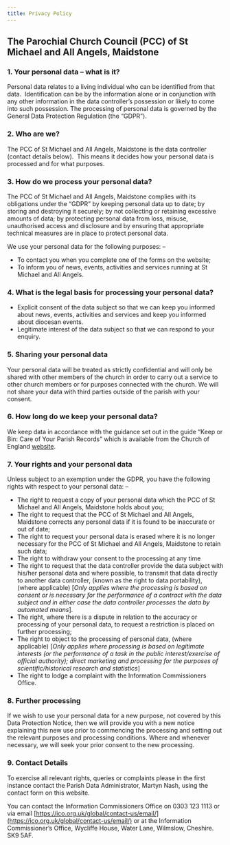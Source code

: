 ```yaml
---
title: Privacy Policy
---
```


The Parochial Church Council (PCC) of St Michael and All Angels, Maidstone
--------------------------------------------------------------------------

### 1\. Your personal data – what is it?

Personal data relates to a living individual who can be identified from that data.  Identification can be by the information alone or in conjunction with any other information in the data controller’s possession or likely to come into such possession. The processing of personal data is governed by the General Data Protection Regulation (the “GDPR”).

### 2\. Who are we?

The PCC of St Michael and All Angels, Maidstone is the data controller (contact details below).  This means it decides how your personal data is processed and for what purposes.

### 3\. How do we process your personal data?

The PCC of St Michael and All Angels, Maidstone complies with its obligations under the “GDPR” by keeping personal data up to date; by storing and destroying it securely; by not collecting or retaining excessive amounts of data; by protecting personal data from loss, misuse, unauthorised access and disclosure and by ensuring that appropriate technical measures are in place to protect personal data.

We use your personal data for the following purposes: –

*   To contact you when you complete one of the forms on the website;
*   To inform you of news, events, activities and services running at St Michael and All Angels.

### 4\. What is the legal basis for processing your personal data?

*   Explicit consent of the data subject so that we can keep you informed about news, events, activities and services and keep you informed about diocesan events.
*   Legitimate interest of the data subject so that we can respond to your enquiry.

### 5\. Sharing your personal data

Your personal data will be treated as strictly confidential and will only be shared with other members of the church in order to carry out a service to other church members or for purposes connected with the church. We will not share your data with third parties outside of the parish with your consent.

### 6\. How long do we keep your personal data?

We keep data in accordance with the guidance set out in the guide “Keep or Bin: Care of Your Parish Records” which is available from the Church of England [website](https://www.churchofengland.org/more/libraries-and-archives/records-management-guides).

### 7\. Your rights and your personal data

Unless subject to an exemption under the GDPR, you have the following rights with respect to your personal data: –

*   The right to request a copy of your personal data which the PCC of St Michael and All Angels, Maidstone holds about you;
*   The right to request that the PCC of St Michael and All Angels, Maidstone corrects any personal data if it is found to be inaccurate or out of date;
*   The right to request your personal data is erased where it is no longer necessary for the PCC of St Michael and All Angels, Maidstone to retain such data;
*   The right to withdraw your consent to the processing at any time
*   The right to request that the data controller provide the data subject with his/her personal data and where possible, to transmit that data directly to another data controller, (known as the right to data portability), (where applicable) \[_Only applies where the processing is based on consent or is necessary for the performance of a contract with the data subject and in either case the data controller processes the data by automated means_\].
*   The right, where there is a dispute in relation to the accuracy or processing of your personal data, to request a restriction is placed on further processing;
*   The right to object to the processing of personal data, (where applicable) \[_Only applies where processing is based on legitimate interests (or the performance of a task in the public interest/exercise of official authority); direct marketing and processing for the purposes of scientific/historical research and statistics_\]
*   The right to lodge a complaint with the Information Commissioners Office.

### 8\. Further processing

If we wish to use your personal data for a new purpose, not covered by this Data Protection Notice, then we will provide you with a new notice explaining this new use prior to commencing the processing and setting out the relevant purposes and processing conditions. Where and whenever necessary, we will seek your prior consent to the new processing.

### 9\. Contact Details

To exercise all relevant rights, queries or complaints please in the first instance contact the Parish Data Administrator, Martyn Nash, using the contact form on this website.

You can contact the Information Commissioners Office on 0303 123 1113 or via email [https://ico.org.uk/global/contact-us/email/](https://ico.org.uk/global/contact-us/email/) or at the Information Commissioner’s Office, Wycliffe House, Water Lane, Wilmslow, Cheshire. SK9 5AF.

